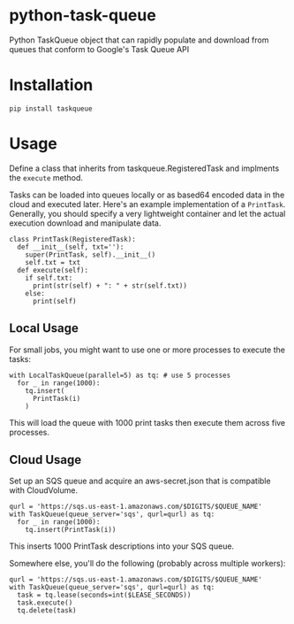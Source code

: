 # python-task-queue
Python TaskQueue object that can rapidly populate and download from queues that conform to Google's Task Queue API

# Installation

`pip install taskqueue`

# Usage 

Define a class that inherits from taskqueue.RegisteredTask and implments the `execute` method.

Tasks can be loaded into queues locally or as based64 encoded data in the cloud and executed later.
Here's an example implementation of a `PrintTask`. Generally, you should specify a very lightweight
container and let the actual execution download and manipulate data.

```
class PrintTask(RegisteredTask):
  def __init__(self, txt=''):
    super(PrintTask, self).__init__()
    self.txt = txt
  def execute(self):
    if self.txt:
      print(str(self) + ": " + str(self.txt))
    else:
      print(self)
```

## Local Usage

For small jobs, you might want to use one or more processes to execute the tasks:
```
with LocalTaskQueue(parallel=5) as tq: # use 5 processes
  for _ in range(1000):
    tq.insert(
      PrintTask(i)
    )
```
This will load the queue with 1000 print tasks then execute them across five processes.

## Cloud Usage

Set up an SQS queue and acquire an aws-secret.json that is compatible with CloudVolume.

```
qurl = 'https://sqs.us-east-1.amazonaws.com/$DIGITS/$QUEUE_NAME'
with TaskQueue(queue_server='sqs', qurl=qurl) as tq:
  for _ in range(1000):
    tq.insert(PrintTask(i))
```

This inserts 1000 PrintTask descriptions into your SQS queue.

Somewhere else, you'll do the following (probably across multiple workers):

```
qurl = 'https://sqs.us-east-1.amazonaws.com/$DIGITS/$QUEUE_NAME'
with TaskQueue(queue_server='sqs', qurl=qurl) as tq:
  task = tq.lease(seconds=int($LEASE_SECONDS))
  task.execute()
  tq.delete(task)
```